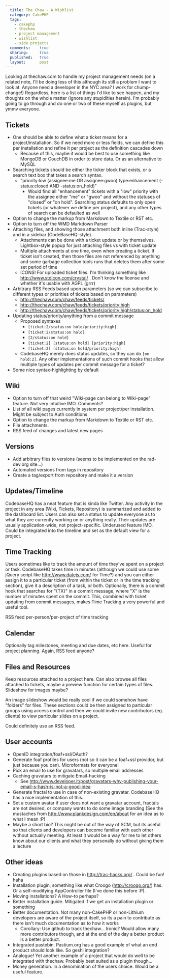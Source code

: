 ```yaml
---
  title: The Chaw - A Wishlist
  category: CakePHP
  tags:
    - cakephp
    - thechaw
    - project management
    - wishlist
    - side projects
  comments:    true
  sharing:     true
  published:   true
  layout:      post
---
```


Looking at thechaw.com to handle my project management needs (on a related note, I'll be doing less of this although its still a problem I want to look at. Anyone need a developer in the NYC area? I work for chump-change!) Regardless, here is a list of things I'd like to see happen, and my thoughts on the whole matter (ignore any stupidities herein). I'm probably going to go through and do one or two of these myself as plugins, but ymmv everyone.

## Tickets

 - One should be able to define what a ticket means for a project/installation. So if we need more or less fields, we can define this per installation and refine it per project as the definition cascades down
   - Because of this, maybe it would be best to use something like MongoDB or CouchDB in order to store data. Or as an alternative to MySQL
 - Searching tickets should be either the ticker block that exists, or a search text box that takes a search syntax.
   - "priority:low (assignee:me OR assignee:gwoo) type:enhancement (-status:closed AND -status:on_hold)"
     - Would find all "enhancement" tickets with a "low" priority with the assignee either "me" or "gwoo" and without the statuses of "closed" or "on hold". Searching status defaults to only open tickets (or whatever we define per project), and any other types of search can be defaulted as well
 - Option to change the markup from Markdown to Textile or RST etc.
 - Option to turn off the WMD Markdown Parser
 - Attaching files, and showing those attachment both inline (Trac-style) and in a sidebar (CodeBaseHQ-style).
   - Attachments can be done with a ticket update or by themselves. Lightbox-style popup for just attaching files vs with ticket update
   - Multiple attachments at one time, even when creating a ticket. If ticket isn't created, then those files are not referenced by anything and some garbage collection tools runs that deletes them after some set period of time
   - ICONS! For uploaded ticket files. I'm thinking something like http://www.stdicon.com/crystal/ . Don't know the license and whether it's usable with AGPL (grrr)
 - Arbitrary RSS Feeds based upon parameters (so we can subscribe to different types or priorities of tickets based on parameters)
   - http://thechaw.com/chaw/feeds/tickets/
   - http://thechaw.com/chaw/feeds/tickets/priority:high
   - http://thechaw.com/chaw/feeds/tickets/priority:high/status:on_hold
 - Updating status/priority/anything from a commit message
   - Proposed syntaxes
     - `[ticket:2/status:on hold/priority:high]`
     - `[ticket:2/status:on hold]`
     - `[2/status:on hold]`
     - `[ticket:2] [status:on hold] [priority:high]`
     - `[ticket:2] [status:on hold/priority:high]`
   - CodebaseHQ merely does status updates, so they can do `[on hold:2]`. Any other implementations of such commit hooks that allow multiple types of updates per commit message for a ticket?
 - Some nice syntax-highlighting by default

## Wiki
 - Option to turn off that weird "Wiki-page can belong to Wiki-page" feature. Not very intuitive IMO. Comments?
 - List of all wiki pages currently in system per project/per installation. Might be subject to Auth conditions
 - Option to change the markup from Markdown to Textile or RST etc.
 - File attachments.
 - RSS feed of changes and latest new pages

## Versions
 - Add arbitrary files to versions (seems to be implemented on the rad-dev.org site...)
 - Automated versions from tags in repository
 - Create a tag/export from repository and make it a version

## Updates/Timeline

CodebaseHQ has a neat feature that is kinda like Twitter. Any activity in the project in any area (Wiki, Tickets, Repository) is summarized and added to the dashboard list. Users can also set a status to update everyone as to what they are currently working on or anything really. Their updates are usually application-wide, not project-specific. Underused feature IMO. Could be integrated into the timeline and set as the default view for a project.

## Time Tracking

Users sometimes like to track the amount of time they've spent on a project or task. CodebaseHQ takes time in minutes (although we could use some jQuery script like http://www.datejs.com/ for Time?) and you can either assign it to a particular ticket (from within the ticket or in the time tracking section), give it a description of a task, or both. Optionally, there is a commit hook that searches for "{TX}" in a commit message, where "X" is the number of minutes spent on the commit. This, combined with ticket updating from commit messages, makes Time Tracking a very powerful and useful tool.

RSS feed per-person/per-project of time tracking

## Calendar

Optionally tag milestones, meeting and due dates, etc here. Useful for project planning. Again, RSS feed anyone?

## Files and Resources

Keep resources attached to a project here. Can also browse all files attached to tickets, maybe a preview function for certain types of files. Slideshow for images maybe?

An image slideshow would be really cool if we could somehow have "folders" for files. These sections could be then assigned to particular groups using access control and then we could invite new contributors (eg. clients) to view particular slides on a project.

Could definitely use an RSS feed.

## User accounts
 - OpenID integration/foaf+ssl/OAuth?
 - Generate foaf profiles for users (not so it can be a foaf+ssl providor, but just because you can). Microformats for everyone!
 - Pick an email to use for gravatars, so multiple email addresses
 - Caching gravatars to mitigate Email-hacking
   - See http://www.developer.it/post/gravatars-why-publishing-your-email-s-hash-is-not-a-good-idea
 - Generate fractal to use in case of non-existing gravatar. CodebaseHQ has a nice implementation of this.
 - Set a custom avatar if user does not want a gravatar account, fractals are not desired, or company wants to do some image branding (See the mustaches from http://www.plankdesign.com/en/about for an idea as to what I mean :P)
 - Maybe a short bio? This might be out of the way of SCM, but its useful so that clients and developers can become familiar with each other without actually meeting. At least it would be a way for me to let others know about our clients and what they personally do without giving them a lecture

## Other ideas
 - Creating plugins based on those in http://trac-hacks.org/ . Could be fun! haha
 - Installation plugin, something like what Croogo (http://croogo.org/) has. Or a self-modifying AppController file (I've done this before :P).
 - Moving installations? A How-to perhaps?
 - Better installation guide. Mitigated if we get an installation plugin or something
 - Better documentation. Not many non-CakePHP or non-Lithium developers are aware of the project itself, so its a pain to contribute as there isn't much documentation as to how it works
   - Corollary: Use github to track thechaw... Ironic? Would allow many more contributors though, and at the end of the day a better product is a better product.
 - Integrated pastebin. Pastium.org has a good example of what an end product should look like. So geshi integration?
 - Analogue! Yet another example of a project that would do well to be integrated with thechaw. Probably best suited as a plugin though...
 - Money generation. In a denomination of the users choice. Would be a useful feature.

